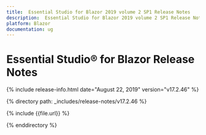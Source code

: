 ```yaml
---
title:  Essential Studio for Blazor 2019 volume 2 SP1 Release Notes  
description:  Essential Studio for Blazor 2019 volume 2 SP1 Release Notes  
platform: Blazor
documentation: ug
---
```


#  Essential Studio&reg; for Blazor  Release Notes  

{% include release-info.html date="August 22, 2019"  version="v17.2.46" %} 

{% directory path: _includes/release-notes/v17.2.46 %}

{% include {{file.url}} %}

{% enddirectory %}


